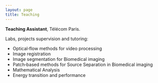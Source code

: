 ```yaml
---
layout: page
title: Teaching
---
```


**Teaching Assistant**, Télécom Paris.

Labs, projects supervision and tutoring:
* Optical‐flow methods for video processing
* Image registration
* Image segmentation for Biomedical imaging
* Patch‐based methods for Source Separation in Biomedical imaging 
* Mathematical Analysis
* Energy transition and performance